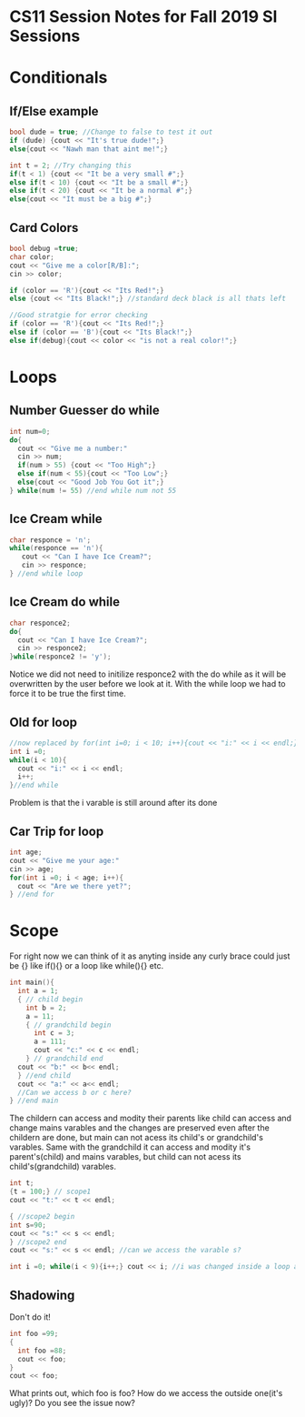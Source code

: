# CS11 Session Notes for Fall 2019 SI Sessions


# Conditionals
## If/Else example
```C++ 
bool dude = true; //Change to false to test it out
if (dude) {cout << "It's true dude!";}
else{cout << "Nawh man that aint me!";}

int t = 2; //Try changing this
if(t < 1) {cout << "It be a very small #";}
else if(t < 10) {cout << "It be a small #";}
else if(t < 20) {cout << "It be a normal #";}
else{cout << "It must be a big #";}

```


## Card Colors
```C++ 
bool debug =true;
char color;
cout << "Give me a color[R/B]:";
cin >> color; 

if (color == 'R'){cout << "Its Red!";}
else {cout << "Its Black!";} //standard deck black is all thats left

//Good stratgie for error checking
if (color == 'R'){cout << "Its Red!";}
else if (color == 'B'){cout << "Its Black!";}
else if(debug){cout << color << "is not a real color!";}

```

# Loops
## Number Guesser do while
```C++ 
int num=0;
do{
  cout << "Give me a number:"
  cin >> num;
  if(num > 55) {cout << "Too High";}
  else if(num < 55){cout << "Too Low";}
  else{cout << "Good Job You Got it";}
} while(num != 55) //end while num not 55
```

## Ice Cream while
```C++ 
char responce = 'n';
while(responce == 'n'){
   cout << "Can I have Ice Cream?";
   cin >> responce;
} //end while loop
```

## Ice Cream do while
```C++ 
char responce2;
do{
  cout << "Can I have Ice Cream?";
  cin >> responce2;
}while(responce2 != 'y');
```
Notice we did not need to initilize responce2 with the do while as it will be overwritten by the user before we look at it.
With the while loop we had to force it to be true the first time. 

## Old for loop
```C++
//now replaced by for(int i=0; i < 10; i++){cout << "i:" << i << endl;} 
int i =0;
while(i < 10){
  cout << "i:" << i << endl;
  i++;
}//end while
```
Problem is that the i varable is still around after its done

## Car Trip for loop
```C++ 
int age;
cout << "Give me your age:"
cin >> age;
for(int i =0; i < age; i++){
  cout << "Are we there yet?";
} //end for

```

# Scope
For right now we can think of it as anyting inside any curly brace could just be {} like if(){} or a loop like while(){} etc.
```C++ 
int main(){
  int a = 1;
  { // child begin 
    int b = 2;
    a = 11;
    { // grandchild begin 
      int c = 3;
      a = 111;
      cout << "c:" << c << endl;
    } // grandchild end 
  cout << "b:" << b<< endl;
  } //end child
  cout << "a:" << a<< endl;
  //Can we access b or c here? 
} //end main
```
The childern can access and modity their parents like child can access and change mains varables and the changes are preserved even after the childern are done, but main can not acess its child's or grandchild's varables. 
Same with the grandchild it can access and modity it's parent's(child) and mains varables, but child can not acess its child's(grandchild) varables.

```C++ 
int t;
{t = 100;} // scope1
cout << "t:" << t << endl;

{ //scope2 begin
int s=90;
cout << "s:" << s << endl;
} //scope2 end
cout << "s:" << s << endl; //can we access the varable s?

int i =0; while(i < 9){i++;} cout << i; //i was changed inside a loop and the changes were preserved
```

## Shadowing
Don't do it!
```C++ 
int foo =99;
{ 
  int foo =88;
  cout << foo;
}
cout << foo;
```
What prints out, which foo is foo? 
How do we access the outside one(it's ugly)? 
Do you see the issue now?


